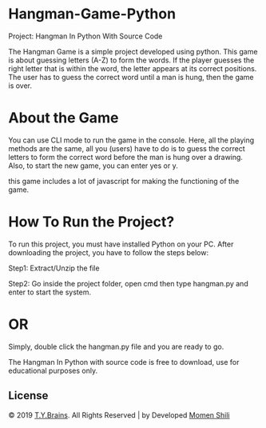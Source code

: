 # Hangman-Game-Python
Project: Hangman In Python With Source Code

The Hangman Game is a simple project developed using python. This game is about guessing letters (A-Z) to form the words. If the player guesses the right letter that is within the word, the letter appears at its correct positions. The user has to guess the correct word until a man is hung, then the game is over. 

# About the Game

You can use CLI mode to run the game in the console. Here, all the playing methods are the same, all you (users) have to do is to guess the correct letters to form the correct word before the man is hung over a drawing. Also, to start the new game, you can enter yes or y.

this game includes a lot of javascript for making the functioning of the game.

# How To Run the Project?

To run this project, you must have installed Python on your PC. After downloading the project, you have to follow the steps below:

Step1: Extract/Unzip the file

Step2: Go inside the project folder, open cmd then type hangman.py and enter to start the system.

# OR

Simply, double click the hangman.py file and you are ready to go.

The Hangman In Python with source code is free to download, use for educational purposes only.

## License
© 2019 [T.Y.Brains](https://www.tybrains.com/). All Rights Reserved | by Developed [Momen Shili](https://www.tybrains.com/momen%20shili/) 
